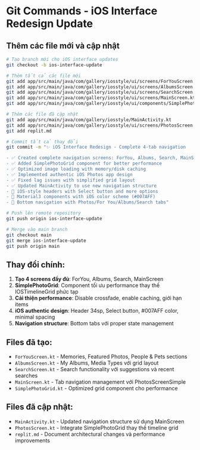 # Git Commands - iOS Interface Redesign Update

## Thêm các file mới và cập nhật
```bash
# Tạo branch mới cho iOS interface updates
git checkout -b ios-interface-update

# Thêm tất cả các file mới
git add app/src/main/java/com/gallery/iosstyle/ui/screens/ForYouScreen.kt
git add app/src/main/java/com/gallery/iosstyle/ui/screens/AlbumsScreen.kt
git add app/src/main/java/com/gallery/iosstyle/ui/screens/SearchScreen.kt
git add app/src/main/java/com/gallery/iosstyle/ui/screens/MainScreen.kt
git add app/src/main/java/com/gallery/iosstyle/ui/components/SimplePhotoGrid.kt

# Thêm các file đã cập nhật
git add app/src/main/java/com/gallery/iosstyle/MainActivity.kt
git add app/src/main/java/com/gallery/iosstyle/ui/screens/PhotosScreen.kt
git add replit.md

# Commit tất cả thay đổi
git commit -m "✨ iOS Interface Redesign - Complete 4-tab navigation

- ✅ Created complete navigation screens: ForYou, Albums, Search, MainScreen
- ✅ Added SimplePhotoGrid component for better performance
- ✅ Optimized image loading with memory/disk caching
- ✅ Implemented authentic iOS Photos app design
- ✅ Fixed lag issues with simplified grid layout
- ✅ Updated MainActivity to use new navigation structure
- 🎨 iOS-style headers with Select button and more options
- 🎨 Material3 components with iOS color scheme (#007AFF)
- 📱 Bottom navigation with Photos/For You/Albums/Search tabs"

# Push lên remote repository
git push origin ios-interface-update

# Merge vào main branch
git checkout main
git merge ios-interface-update
git push origin main
```

## Thay đổi chính:
1. **Tạo 4 screens đầy đủ**: ForYou, Albums, Search, MainScreen
2. **SimplePhotoGrid**: Component tối ưu performance thay thế IOSTimelineGrid phức tạp
3. **Cải thiện performance**: Disable crossfade, enable caching, giới hạn items
4. **iOS authentic design**: Header 34sp, Select button, #007AFF color, minimal spacing
5. **Navigation structure**: Bottom tabs với proper state management

## Files đã tạo:
- `ForYouScreen.kt` - Memories, Featured Photos, People & Pets sections
- `AlbumsScreen.kt` - My Albums, Media Types với grid layout
- `SearchScreen.kt` - Search functionality với suggestions và recent searches
- `MainScreen.kt` - Tab navigation management với PhotosScreenSimple
- `SimplePhotoGrid.kt` - Optimized grid component cho performance

## Files đã cập nhật:
- `MainActivity.kt` - Updated navigation structure sử dụng MainScreen
- `PhotosScreen.kt` - Integrate SimplePhotoGrid thay thế timeline grid
- `replit.md` - Document architectural changes và performance improvements
